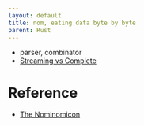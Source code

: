 ```yaml
---
layout: default
title: nom, eating data byte by byte 
parent: Rust 
---
```


- parser, combinator
- [Streaming vs Complete](https://docs.rs/nom/latest/nom/index.html#streaming--complete)

# Reference 
- [The Nominomicon](https://tfpk.github.io/nominomicon/)